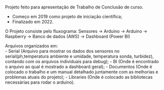 Projeto feito para apresentação de Trabalho de Conclusão de curso.
- Começo em 2019 como projeto de iniciação científica;
- Finalizado em 2022.

O Projeto consiste pelo fluxograma:
	Sensores -> Arduino -> Arduino -> Raspberry -> Banco de dados (AWS) -> Dashboard (Power BI)

Arquivos organizados em:	
	- Serial (Arquivo para mostrar os dados dos sensores no serial(ph,temperatura ambiente e umidade, temperatura sonda, turbidez), contando com os arquivos individuais para debug);
	- BI (Onde é encontrado o arquivo ao qual é mostrado a dashboard geral);
	- Documentos (Onde é colocado o trabalho e um manual detalhado juntamente com as melhorias e problemas atuais do projeto);
	- Libraries (Onde é colocado as bibliotecas necessárias para rodar o arduino).

	
